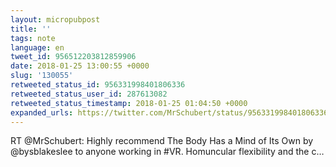 ```yaml
---
layout: micropubpost
title: ''
tags: note
language: en
tweet_id: 956512203812859906
date: 2018-01-25 13:00:55 +0000
slug: '130055'
retweeted_status_id: 956331998401806336
retweeted_status_user_id: 287613082
retweeted_status_timestamp: 2018-01-25 01:04:50 +0000
expanded_urls: https://twitter.com/MrSchubert/status/956331998401806336/photo/1
---
```

RT @MrSchubert: Highly recommend The Body Has a Mind of Its Own by @bysblakeslee to anyone working in #VR. Homuncular flexibility and the c…

